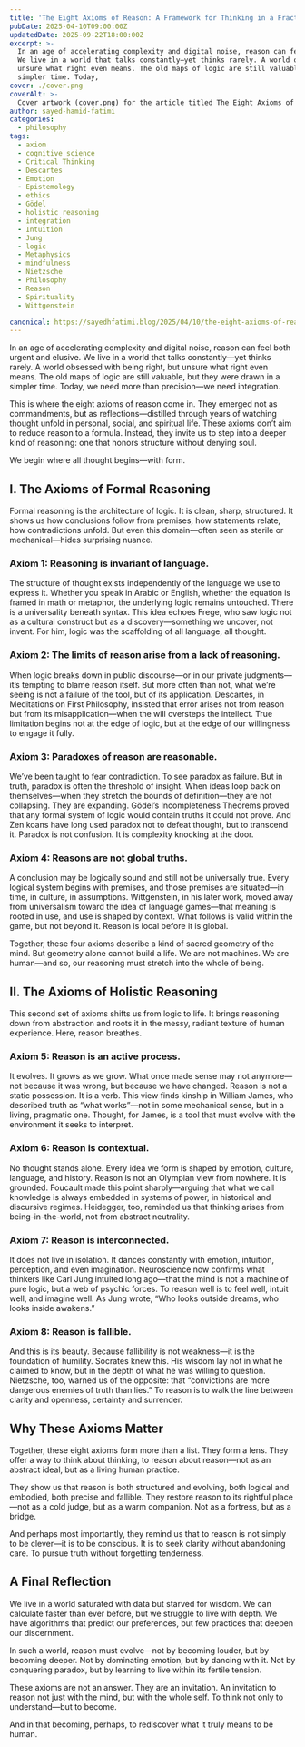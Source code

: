 ```yaml
---
title: 'The Eight Axioms of Reason: A Framework for Thinking in a Fractured World'
pubDate: 2025-04-10T09:00:00Z
updatedDate: 2025-09-22T18:00:00Z
excerpt: >-
  In an age of accelerating complexity and digital noise, reason can feel both urgent and elusive.
  We live in a world that talks constantly—yet thinks rarely. A world obsessed with being right, but
  unsure what right even means. The old maps of logic are still valuable, but they were drawn in a
  simpler time. Today,
cover: ./cover.png
coverAlt: >-
  Cover artwork (cover.png) for the article titled The Eight Axioms of Reason: A Framework for Thinking in a Fractured World.
author: sayed-hamid-fatimi
categories:
  - philosophy
tags:
  - axiom
  - cognitive science
  - Critical Thinking
  - Descartes
  - Emotion
  - Epistemology
  - ethics
  - Gödel
  - holistic reasoning
  - integration
  - Intuition
  - Jung
  - logic
  - Metaphysics
  - mindfulness
  - Nietzsche
  - Philosophy
  - Reason
  - Spirituality
  - Wittgenstein

canonical: https://sayedhfatimi.blog/2025/04/10/the-eight-axioms-of-reason-a-framework-for-thinking-in-a-fractured-world/
---
```


In an age of accelerating complexity and digital noise, reason can feel both urgent and elusive. We live in a world that talks constantly—yet thinks rarely. A world obsessed with being right, but unsure what right even means. The old maps of logic are still valuable, but they were drawn in a simpler time. Today, we need more than precision—we need integration.

This is where the eight axioms of reason come in. They emerged not as commandments, but as reflections—distilled through years of watching thought unfold in personal, social, and spiritual life. These axioms don’t aim to reduce reason to a formula. Instead, they invite us to step into a deeper kind of reasoning: one that honors structure without denying soul.

We begin where all thought begins—with form.

## I. The Axioms of Formal Reasoning

Formal reasoning is the architecture of logic. It is clean, sharp, structured. It shows us how conclusions follow from premises, how statements relate, how contradictions unfold. But even this domain—often seen as sterile or mechanical—hides surprising nuance.

### Axiom 1: Reasoning is invariant of language.

The structure of thought exists independently of the language we use to express it. Whether you speak in Arabic or English, whether the equation is framed in math or metaphor, the underlying logic remains untouched. There is a universality beneath syntax. This idea echoes Frege, who saw logic not as a cultural construct but as a discovery—something we uncover, not invent. For him, logic was the scaffolding of all language, all thought.

### Axiom 2: The limits of reason arise from a lack of reasoning.

When logic breaks down in public discourse—or in our private judgments—it’s tempting to blame reason itself. But more often than not, what we’re seeing is not a failure of the tool, but of its application. Descartes, in Meditations on First Philosophy, insisted that error arises not from reason but from its misapplication—when the will oversteps the intellect. True limitation begins not at the edge of logic, but at the edge of our willingness to engage it fully.

### Axiom 3: Paradoxes of reason are reasonable.

We’ve been taught to fear contradiction. To see paradox as failure. But in truth, paradox is often the threshold of insight. When ideas loop back on themselves—when they stretch the bounds of definition—they are not collapsing. They are expanding. Gödel’s Incompleteness Theorems proved that any formal system of logic would contain truths it could not prove. And Zen koans have long used paradox not to defeat thought, but to transcend it. Paradox is not confusion. It is complexity knocking at the door.

### Axiom 4: Reasons are not global truths.

A conclusion may be logically sound and still not be universally true. Every logical system begins with premises, and those premises are situated—in time, in culture, in assumptions. Wittgenstein, in his later work, moved away from universalism toward the idea of language games—that meaning is rooted in use, and use is shaped by context. What follows is valid within the game, but not beyond it. Reason is local before it is global.

Together, these four axioms describe a kind of sacred geometry of the mind. But geometry alone cannot build a life. We are not machines. We are human—and so, our reasoning must stretch into the whole of being.

## II. The Axioms of Holistic Reasoning

This second set of axioms shifts us from logic to life. It brings reasoning down from abstraction and roots it in the messy, radiant texture of human experience. Here, reason breathes.

### Axiom 5: Reason is an active process.

It evolves. It grows as we grow. What once made sense may not anymore—not because it was wrong, but because we have changed. Reason is not a static possession. It is a verb. This view finds kinship in William James, who described truth as “what works”—not in some mechanical sense, but in a living, pragmatic one. Thought, for James, is a tool that must evolve with the environment it seeks to interpret.

### Axiom 6: Reason is contextual.

No thought stands alone. Every idea we form is shaped by emotion, culture, language, and history. Reason is not an Olympian view from nowhere. It is grounded. Foucault made this point sharply—arguing that what we call knowledge is always embedded in systems of power, in historical and discursive regimes. Heidegger, too, reminded us that thinking arises from being-in-the-world, not from abstract neutrality.

### Axiom 7: Reason is interconnected.

It does not live in isolation. It dances constantly with emotion, intuition, perception, and even imagination. Neuroscience now confirms what thinkers like Carl Jung intuited long ago—that the mind is not a machine of pure logic, but a web of psychic forces. To reason well is to feel well, intuit well, and imagine well. As Jung wrote, “Who looks outside dreams, who looks inside awakens.”

### Axiom 8: Reason is fallible.

And this is its beauty. Because fallibility is not weakness—it is the foundation of humility. Socrates knew this. His wisdom lay not in what he claimed to know, but in the depth of what he was willing to question. Nietzsche, too, warned us of the opposite: that “convictions are more dangerous enemies of truth than lies.” To reason is to walk the line between clarity and openness, certainty and surrender.

## Why These Axioms Matter

Together, these eight axioms form more than a list. They form a lens. They offer a way to think about thinking, to reason about reason—not as an abstract ideal, but as a living human practice.

They show us that reason is both structured and evolving, both logical and embodied, both precise and fallible. They restore reason to its rightful place—not as a cold judge, but as a warm companion. Not as a fortress, but as a bridge.

And perhaps most importantly, they remind us that to reason is not simply to be clever—it is to be conscious. It is to seek clarity without abandoning care. To pursue truth without forgetting tenderness.

## A Final Reflection

We live in a world saturated with data but starved for wisdom. We can calculate faster than ever before, but we struggle to live with depth. We have algorithms that predict our preferences, but few practices that deepen our discernment.

In such a world, reason must evolve—not by becoming louder, but by becoming deeper. Not by dominating emotion, but by dancing with it. Not by conquering paradox, but by learning to live within its fertile tension.

These axioms are not an answer. They are an invitation. An invitation to reason not just with the mind, but with the whole self. To think not only to understand—but to become.

And in that becoming, perhaps, to rediscover what it truly means to be human.
